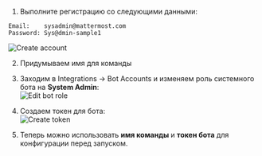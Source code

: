 1. Выполните регистрацию со следующими данными:

```
Email:    sysadmin@mattermost.com
Password: Sys@dmin-sample1
```
![Create account](https://github.com/goroutiner/matterpoll-bot/raw/main/instructions/create_account.png)

2. Придумываем имя для команды 

3. Заходим в Integrations -> Bot Accounts и изменяем роль системного бота на **System Admin**: \
![Edit bot role](https://github.com/goroutiner/matterpoll-bot/raw/main/instructions/edit_bot_role.png)

4. Создаем токен для бота: \
![Create token](https://github.com/goroutiner/matterpoll-bot/raw/main/instructions/create_token.png)

5. Теперь можно использовать **имя команды** и **токен бота** для конфигурации перед запуском.